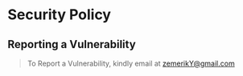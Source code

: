 
# Security Policy

## Reporting a Vulnerability

> To Report a Vulnerability, kindly email at [zemerikY@gmail.com](mailto:zemeriky@gmail.com)
